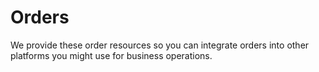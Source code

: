 # Orders

We provide these order resources so you can integrate orders into other platforms you might use for business operations.


